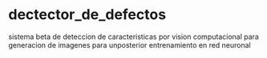 # dectector_de_defectos
sistema beta de deteccion de caracteristicas por vision computacional para generacion de imagenes para unposterior entrenamiento en red neuronal
